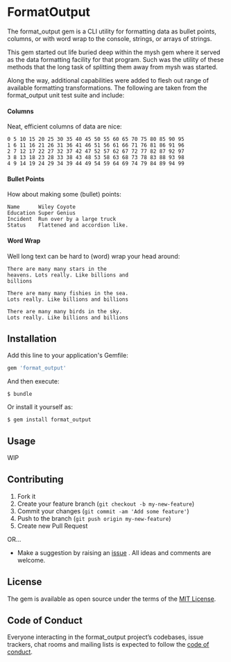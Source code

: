 # FormatOutput

The format_output gem is a CLI utility for formatting data as bullet points,
columns, or with word wrap to the console, strings, or arrays of strings.

This gem started out life buried deep within the mysh gem where it served as
the data formatting facility for that program. Such was the utility of these
methods that the long task of splitting them away from mysh was started.

Along the way, additional capabilities were added to flesh out range of
available formatting transformations. The following  are taken from the
format_output unit test suite and include:

#### Columns

Neat, efficient columns of data are nice:

    0 5 10 15 20 25 30 35 40 45 50 55 60 65 70 75 80 85 90 95
    1 6 11 16 21 26 31 36 41 46 51 56 61 66 71 76 81 86 91 96
    2 7 12 17 22 27 32 37 42 47 52 57 62 67 72 77 82 87 92 97
    3 8 13 18 23 28 33 38 43 48 53 58 63 68 73 78 83 88 93 98
    4 9 14 19 24 29 34 39 44 49 54 59 64 69 74 79 84 89 94 99

#### Bullet Points

How about making some (bullet) points:

    Name      Wiley Coyote
    Education Super Genius
    Incident  Run over by a large truck
    Status    Flattened and accordion like.

#### Word Wrap

Well long text can be hard to (word) wrap your head around:

    There are many many stars in the
    heavens. Lots really. Like billions and
    billions

    There are many many fishies in the sea.
    Lots really. Like billions and billions

    There are many many birds in the sky.
    Lots really. Like billions and billions


## Installation

Add this line to your application's Gemfile:

```ruby
gem 'format_output'
```

And then execute:

    $ bundle

Or install it yourself as:

    $ gem install format_output

## Usage

WIP

## Contributing

1. Fork it
2. Create your feature branch (`git checkout -b my-new-feature`)
3. Commit your changes (`git commit -am 'Add some feature'`)
4. Push to the branch (`git push origin my-new-feature`)
5. Create new Pull Request

OR...

* Make a suggestion by raising an
 [issue](https://github.com/PeterCamilleri/format_output/issues)
. All ideas and comments are welcome.

## License

The gem is available as open source under the terms of the
[MIT License](./LICENSE.txt).

## Code of Conduct

Everyone interacting in the format_output project’s codebases, issue trackers,
chat rooms and mailing lists is expected to follow the
[code of conduct](./CODE_OF_CONDUCT.md).
